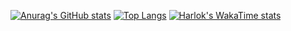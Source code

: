 [![Anurag's GitHub stats](https://github-readme-stats.vercel.app/api?username=Koomaxx86&include_all_commits&theme=shades-of-purple&locale=kr)](https://github.com/anuraghazra/github-readme-stats)
[![Top Langs](https://github-readme-stats.vercel.app/api/top-langs/?username=Koomaxx86&theme=shades-of-purple&locale=kr&langs_count=10)](https://github.com/anuraghazra/github-readme-stats)
[![Harlok's WakaTime stats](https://github-readme-stats.vercel.app/api/wakatime?username=Koomaxx86&theme=shades-of-purple)](https://github.com/anuraghazra/github-readme-stats)


